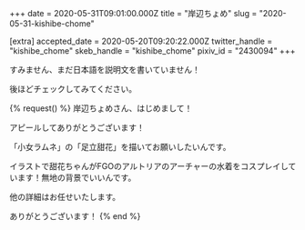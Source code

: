 +++
date = 2020-05-31T09:01:00.000Z
title = "岸辺ちょめ"
slug = "2020-05-31-kishibe-chome"

[extra]
accepted_date = 2020-05-20T09:20:22.000Z
twitter_handle = "kishibe_chome"
skeb_handle = "kishibe_chome"
pixiv_id = "2430094"
+++

すみません、まだ日本語を説明文を書いていません！

後ほどチェックしてみてください。

{% request() %}
岸辺ちょめさん、はじめまして！

アピールしてありがとうございます！

「小女ラムネ」の「足立甜花」を描いてお願いしたいんです。

イラストで甜花ちゃんがFGOのアルトリアのアーチャーの水着をコスプレイしています！無地の背景でいいんです。

他の詳細はお任せいたします。

ありがとうございます！
{% end %}
